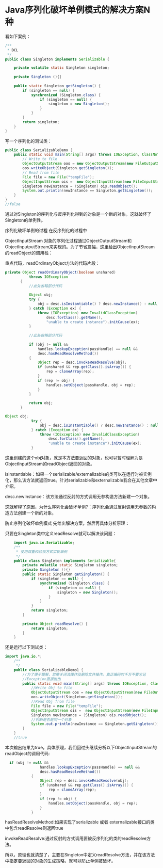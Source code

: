 # Java序列化破坏单例模式的解决方案N种

看如下案例：

```java
/**
 * DCL
 */
public class Singleton implements Serializable {

    private volatile static Singleton singleton;
    
    private Singleton (){}
    
    public static Singleton getSingleton() {
        if (singleton == null) {
            synchronized (Singleton.class) {
                if (singleton == null) {
                    singleton = new Singleton();
                }
            }
        }
        return singleton;
    }
}

```

写一个序列化的测试类：

```java
public class SerializableDemo {
    public static void main(String[] args) throws IOException, ClassNotFoundException {
        // Write to file
        ObjectOutputStream oos = new ObjectOutputStream(new FileOutputStream("tempFile"));
        oos.writeObject(Singleton.getSingleton());
        // Read from file
        File file = new File("tempFile");
        ObjectInputStream ois =  new ObjectInputStream(new FileInputStream(file));
        Singleton newInstance = (Singleton) ois.readObject();
        System.out.println(newInstance == Singleton.getSingleton());
    }
}
//false

```

通过对Singleton的序列化与反序列化得到的对象是一个新的对象，这就破坏了Singleton的单例性。

序列化破坏单例的过程
在反序列化的过程中

ObjectInputStream
对象的序列化过程通过ObjectOutputStream和ObjectInputputStream来实现的。为了节省篇幅，这里给出ObjectInputStream的readObject的调用栈：

重点代码，readOrdinaryObject方法的代码片段：

```java
private Object readOrdinaryObject(boolean unshared)
           throws IOException
       {
           //此处省略部分代码
   
           Object obj;
           try {
               obj = desc.isInstantiable() ? desc.newInstance() : null;
           } catch (Exception ex) {
               throw (IOException) new InvalidClassException(
                   desc.forClass().getName(),
                   "unable to create instance").initCause(ex);
           }
   
           //此处省略部分代码
   
           if (obj != null &&
               handles.lookupException(passHandle) == null &&
               desc.hasReadResolveMethod())
           {
               Object rep = desc.invokeReadResolve(obj);
               if (unshared && rep.getClass().isArray()) {
                   rep = cloneArray(rep);
               }
               if (rep != obj) {
                   handles.setObject(passHandle, obj = rep);
               }
           }
   
           return obj;
       }

Object obj;
            try {
                obj = desc.isInstantiable() ? desc.newInstance() : null;
            } catch (Exception ex) {
                throw (IOException) new InvalidClassException(
                    desc.forClass().getName(),
                    "unable to create instance").initCause(ex);
            }

```

这里创建的这个obj对象，就是本方法要返回的对象，也可以暂时理解为是ObjectInputStream的readObject返回的对象。

isInstantiable：如果一个serializable/externalizable的类可以在运行时被实例化，那么该方法就返回true。针对serializable和externalizable我会在其他文章中介绍。

desc.newInstance：该方法通过反射的方式调用无参构造方法新建一个对象。

这就解释了原因，为什么序列化会破坏单例?：序列化会通过反射调用无参数的构造方法创建一个新的对象。

防止序列化破坏单例模式
先给出解决方案，然后再具体分析原理：

只要在Singleton类中定义readResolve就可以解决该问题：

```java
    import java.io.Serializable;
    /**
     * 使用双重校验锁方式实现单例
     */
    public class Singleton implements Serializable{
        private volatile static Singleton singleton;
        private Singleton (){}
        public static Singleton getSingleton() {
            if (singleton == null) {
                synchronized (Singleton.class) {
                    if (singleton == null) {
                        singleton = new Singleton();
                    }
                }
            }
            return singleton;
        }
    
        private Object readResolve() {
            return singleton;
        }
    }

```

还是运行以下测试类：

```java
import java.io.*;
    /**
     */
    public class SerializableDemo1 {
        //为了便于理解，忽略关闭流操作及删除文件操作。真正编码时千万不要忘记
        //Exception直接抛出
        public static void main(String[] args) throws IOException, ClassNotFoundException {
            //Write Obj to file
            ObjectOutputStream oos = new ObjectOutputStream(new FileOutputStream("tempFile"));
            oos.writeObject(Singleton.getSingleton());
            //Read Obj from file
            File file = new File("tempFile");
            ObjectInputStream ois =  new ObjectInputStream(new FileInputStream(file));
            Singleton newInstance = (Singleton) ois.readObject();
            //判断是否是同一个对象
            System.out.println(newInstance == Singleton.getSingleton());
        }
    }
    //true

```

本次输出结果为true。具体原理，我们回过头继续分析以下ObjectInputStream的readObject的调用代码:

```java
  if (obj != null &&
                handles.lookupException(passHandle) == null &&
                desc.hasReadResolveMethod())
            {
                Object rep = desc.invokeReadResolve(obj);
                if (unshared && rep.getClass().isArray()) {
                    rep = cloneArray(rep);
                }
                if (rep != obj) {
                    handles.setObject(passHandle, obj = rep);
                }
            }

```

hasReadResolveMethod:如果实现了serializable 或者 externalizable接口的类中包含readResolve则返回true

invokeReadResolve:通过反射的方式调用要被反序列化的类的readResolve方法。

所以，原理也就清楚了，主要在Singleton中定义readResolve方法，并在该方法中指定要返回的对象的生成策略，就可以防止单例被破坏。